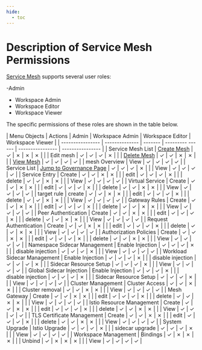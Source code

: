 ```yaml
---
hide:
  - toc
---
```


# Description of Service Mesh Permissions

[Service Mesh](../../mspider/intro/WhatismSpider.md) supports several user roles:

-Admin
- Workspace Admin
- Workspace Editor
- Workspace Viewer

<!--
You have permission to use `&check;`, but you don't have permission to use `&cross;`
-->

The specific permissions of these roles are shown in the table below.

| Menu Objects | Actions | Admin | Workspace Admin | Workspace Editor | Workspace Viewer |
| ---------------- | -------------- | ------- | --------- ------ | ---------------- | ---------------- |
| Service Mesh List | [Create Mesh](../../mspider/03UserGuide/servicemesh/create-mesh.md) | &check; | &cross; | &cross; | &cross; |
| | Edit mesh | &check; | &check; | &check; | &cross; |
| | [Delete Mesh](../../mspider/03UserGuide/servicemesh/delete.md) | &check; | &check; | &cross; | &cross; |
| | [View Mesh](../../mspider/03UserGuide/servicemesh/README.md) | &check; | &check; | &check; | &check; |
| mesh Overview | View | &check; | &check; | &check; | &check; |
| Service List | [Jump to Governance Page](../../mspider/03UserGuide/01ServiceList/README.md) | &check; | &check; | &check; | &cross; |
| | View | &check; | &check; | &check; | &check; |
| Service Entry | Create | &check; | &check; | &cross; | &cross; |
| | edit | &check; | &check; | &check; | &cross; |
| | delete | &check; | &check; | &cross; | &cross; |
| | View | &check; | &check; | &check; | &check; |
| Virtual Service | Create | &check; | &check; | &cross; | &cross; |
| | edit | &check; | &check; | &check; | &cross; |
| | delete | &check; | &check; | &cross; | &cross; |
| | View | &check; | &check; | &check; | &check; |
| target rule | create | &check; | &check; | &cross; | &cross; |
| | edit | &check; | &check; | &check; | &cross; |
| | delete | &check; | &check; | &cross; | &cross; |
| | View | &check; | &check; | &check; | &check; |
| Gateway Rules | Create | &check; | &check; | &cross; | &cross; |
| | edit | &check; | &check; | &check; | &cross; |
| | delete | &check; | &check; | &cross; | &cross; |
| | View | &check; | &check; | &check; | &check; |
| Peer Authentication | Create | &check; | &check; | &cross; | &cross; |
| | edit | &check; | &check; | &check; | &cross; |
| | delete | &check; | &check; | &cross; | &cross; |
| | View | &check; | &check; | &check; | &check; |
| Request Authentication | Create | &check; | &check; | &cross; | &cross; |
| | edit | &check; | &check; | &check; | &cross; |
| | delete | &check; | &check; | &cross; | &cross; |
| | View | &check; | &check; | &check; | &check; |
| Authorization Policies | Create | &check; | &check; | &cross; | &cross; |
| | edit | &check; | &check; | &check; | &cross; |
| | delete | &check; | &check; | &cross; | &cross; |
| | View | &check; | &check; | &check; | &check; |
| Namespace Sidecar Management | Enable Injection | &check; | &check; | &check; | &cross; |
| | disable injection | &check; | &check; | &check; | &cross; |
| | View | &check; | &check; | &check; | &check; |
| Workload Sidecar Management | Enable Injection | &check; | &check; | &check; | &cross; |
| | disable injection | &check; | &check; | &check; | &cross; |
| | Sidecar Resource Setup | &check; | &check; | &check; | &cross; |
| | View | &check; | &check; | &check; | &check; |
| Global Sidecar Injection | Enable Injection | &check; | &check; | &check; | &cross; |
| | disable injection | &check; | &check; | &check; | &cross; |
| | Sidecar Resource Setup | &check; | &check; | &check; | &cross; |
| | View | &check; | &check; | &check; | &check; |
| Cluster Management | Cluster Access | &check; | &check; | &cross; | &cross; |
| | Cluster removal | &check; | &check; | &cross; | &cross; |
| | View | &check; | &check; | &check; | &check; |
| Mesh Gateway | Create | &check; | &check; | &cross; | &cross; |
| | edit | &check; | &check; | &check; | &cross; |
| | delete | &check; | &check; | &cross; | &cross; |
| | View | &check; | &check; | &check; | &check; |
| Istio Resource Management | Create | &check; | &check; | &cross; | &cross; |
| | edit | &check; | &check; | &check; | &cross; |
| | delete | &check; | &check; | &cross; | &cross; |
| | View | &check; | &check; | &check; | &check; |
| TLS Certificate Management | Create | &check; | &check; | &cross; | &cross; |
| | edit | &check; | &check; | &check; | &cross; |
| | delete | &check; | &check; | &cross; | &cross; |
| | View | &check; | &check; | &check; | &check; |
| System Upgrade | Istio Upgrade | &check; | &check; | &check; | &cross; |
| | sidecar upgrade | &check; | &check; | &check; | &cross; |
| | View | &check; | &check; | &check; | &check; |
| Workspace Management | Bindings | &check; | &cross; | &cross; | &cross; |
| | Unbind | &check; | &cross; | &cross; | &cross; |
| | View | &check; | &check; | &check; | &check; |